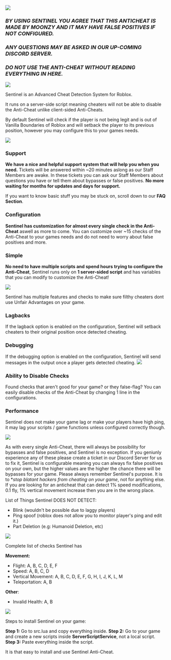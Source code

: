 [![](https://cdn.discordapp.com/attachments/1063180819952324719/1109897443698556968/sentinelbannernewest.png)]()

### ***BY USING SENTINEL YOU AGREE THAT THIS ANTICHEAT IS MADE BY MOONZY AND IT MAY HAVE FALSE POSITIVES IF NOT CONFIGURED.***
### ***ANY QUESTIONS MAY BE ASKED IN OUR UP-COMING DISCORD SERVER.***
### ***DO NOT USE THE ANTI-CHEAT WITHOUT READING EVERYTHING IN HERE.***

[![](https://cdn.discordapp.com/attachments/1063180819952324719/1109900257405452370/lol1.png)]()

Sentinel is an Advanced Cheat Detection System for Roblox.

It runs on a server-side script meaning cheaters will not be able to disable the Anti-Cheat unlike client-sided Anti-Cheats.

By default Sentinel will check if the player is not being legit and is out of Vanilla Boundaries of Roblox and will setback the player to its previous position, however you may configure this to your games needs.

[![](https://cdn.discordapp.com/attachments/1063180819952324719/1109902912504725564/lol2.png)]()

### **Support**
**We have a nice and helpful support system that will help you when you need.** Tickets will be answered within ~20 minutes aslong as our Staff Members are awake. In these tickets you can ask our Staff Members about questions you have or tell them about bypasses or false positives. **No more waiting for months for updates and days for support.**

If you want to know basic stuff you may be stuck on, scroll down to our **FAQ Section**.

### **Configuration**
**Sentinel has customization for almost every single check in the Anti-Cheat** aswell as more to come. You can customize over ~15 checks of the Anti-Cheat to your games needs and do not need to worry about false positives and more.

### **Simple**
**No need to have multiple scripts and spend hours trying to configure the Anti-Cheat**, Sentinel runs only on **1 server-sided script** and has variables that you can modify to customize the Anti-Cheat!

[![](https://cdn.discordapp.com/attachments/1063180819952324719/1109906689261572187/lol3.png)]()

Sentinel has multiple features and checks to make sure filthy cheaters dont use Unfair Advantages on your game.

### **Lagbacks**
If the lagback option is enabled on the configuration, Sentinel will setback cheaters to their original position once detected cheating.

### **Debugging**
If the debugging option is enabled on the configuration, Sentinel will send messages in the output once a player gets detected cheating.
[![](https://cdn.discordapp.com/attachments/1063180819952324719/1109910128704102512/image.png)]()

### **Ability to Disable Checks**
Found checks that aren't good for your game? or they false-flag? You can easily disable checks of the Anti-Cheat by changing 1 line in the configurations.

### **Performance**
Sentinel does not make your game lag or make your players have high ping, it may lag your scripts / game functions unless configured correctly though.

[![](https://cdn.discordapp.com/attachments/1109931355535589437/1109934337115308052/lol5.png)]()

As with every single Anti-Cheat, there will always be possibility for bypasses and false positives, and Sentinel is no exception. If you geniunly experience any of these please create a ticket in our Discord Server for us to fix it, Sentinel is configurable meaning you can always fix false positives on your own, but the higher values are the higher the chance there will be bypasses for your game. Please always remember Sentinel's purpose. It is to **stop blatant hackers from cheating on your game*, not for anything else. If you are looking for an anticheat that can detect 1% speed modifications, 0.1 fly, 1% vertical movement increase then you are in the wrong place.

List of Things Sentinel DOES NOT DETECT:
- Blink (wouldn't be possible due to laggy players)
- Ping spoof (roblox does not allow you to monitor player's ping and edit it.)
- Part Deletion (e.g: Humanoid Deletion, etc)

[![](https://cdn.discordapp.com/attachments/1109931355535589437/1109937951061852210/lol4.png)]()

Complete list of checks Sentinel has

**Movement:**
- Flight: A, B, C, D, E, F
- Speed: A, B, C, D
- Vertical Movement: A, B, C, D, E, F, G, H, I, J, K, L, M
- Teleportation: A, B

**Other**:
- Invalid Health: A, B

[![](https://cdn.discordapp.com/attachments/1109931355535589437/1109945798306828288/lol6.png)]()

Steps to install Sentinel on your game:

**Step 1:** Go to src.lua and copy everything inside.
**Step 2:** Go to your game and create a new scripts inside **ServerScriptService**, not a local script.
**Step 3:** Paste everything inside the script.

It is that easy to install and use Sentinel Anti-Cheat.
